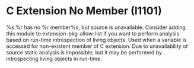# C Extension No Member (I1101)

%s %r has no %r member%s, but source is unavailable. Consider adding
this module to extension-pkg-allow-list if you want to perform analysis
based on run-time introspection of living objects. Used when a variable
is accessed for non-existent member of C extension. Due to
unavailability of source static analysis is impossible, but it may be
performed by introspecting living objects in run-time.
